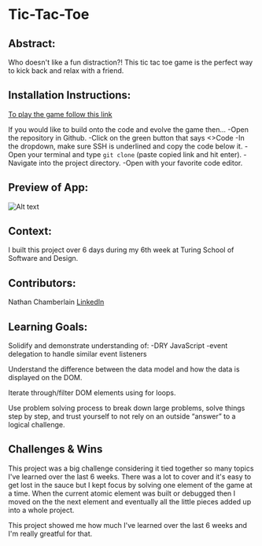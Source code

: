 # Tic-Tac-Toe

## Abstract:

Who doesn't like a fun distraction?! This tic tac toe game is the perfect way to kick back and relax with a friend. 

## Installation Instructions:

[To play the game follow this link](https://codemeister362.github.io/Tic-Tac-Toe/)

If you would like to build onto the code and evolve the game then...
	-Open the repository in Github.
	-Click on the green button that says <>Code
	-In the dropdown, make sure SSH is underlined and copy the code below it. 
	-Open your terminal and type `git clone` (paste copied link and hit enter).
	-Navigate into the project directory.
	-Open with your favorite code editor. 

## Preview of App:

![Alt text](https://media1.giphy.com/media/v1.Y2lkPTc5MGI3NjExYjM0OTgwNWFmYjFmOGNmYWJkNDcyYjAwN2Y1NGRmYzAzNjU3ZGIwYSZjdD1n/eF4lTjERmLzDVZwAz3/giphy.gif)

## Context: 

I built this project over 6 days during my 6th week at Turing School of Software and Design.

## Contributors:

Nathan Chamberlain [LinkedIn](https://www.linkedin.com/in/chamberlainux/)

## Learning Goals:

Solidify and demonstrate understanding of:
	-DRY JavaScript
	-event delegation to handle similar event listeners

Understand the difference between the data model and how the data is displayed on the DOM.

Iterate through/filter DOM elements using for loops.

Use problem solving process to break down large problems, solve things step by step, and trust yourself to not rely on an outside “answer” to a logical challenge.

## Challenges & Wins

This project was a big challenge considering it tied together so many topics I've learned over the last 6 weeks. There was a lot to cover and it's easy to get lost in the sauce but I kept focus by solving one element of the game at a time. When the current atomic element was built or debugged then I moved on the the next element and eventually all the little pieces added up into a whole project. 

This project showed me how much I've learned over the last 6 weeks and I'm really greatful for that. 
